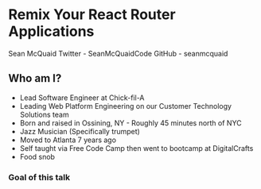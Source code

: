 # Remix Your React Router Applications

Sean McQuaid
Twitter - SeanMcQuaidCode
GitHub - seanmcquaid

## Who am I?

- Lead Software Engineer at Chick-fil-A
- Leading Web Platform Engineering on our Customer Technology Solutions team
- Born and raised in Ossining, NY - Roughly 45 minutes north of NYC
- Jazz Musician (Specifically trumpet)
- Moved to Atlanta 7 years ago
- Self taught via Free Code Camp then went to bootcamp at DigitalCrafts
- Food snob

### Goal of this talk